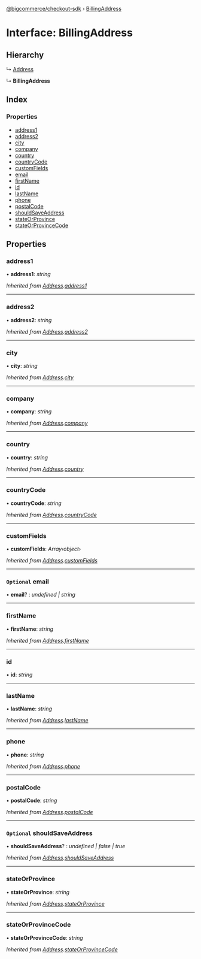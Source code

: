 [@bigcommerce/checkout-sdk](../README.md) › [BillingAddress](billingaddress.md)

# Interface: BillingAddress

## Hierarchy

  ↳ [Address](address.md)

  ↳ **BillingAddress**

## Index

### Properties

* [address1](billingaddress.md#address1)
* [address2](billingaddress.md#address2)
* [city](billingaddress.md#city)
* [company](billingaddress.md#company)
* [country](billingaddress.md#country)
* [countryCode](billingaddress.md#countrycode)
* [customFields](billingaddress.md#customfields)
* [email](billingaddress.md#optional-email)
* [firstName](billingaddress.md#firstname)
* [id](billingaddress.md#id)
* [lastName](billingaddress.md#lastname)
* [phone](billingaddress.md#phone)
* [postalCode](billingaddress.md#postalcode)
* [shouldSaveAddress](billingaddress.md#optional-shouldsaveaddress)
* [stateOrProvince](billingaddress.md#stateorprovince)
* [stateOrProvinceCode](billingaddress.md#stateorprovincecode)

## Properties

###  address1

• **address1**: *string*

*Inherited from [Address](address.md).[address1](address.md#address1)*

___

###  address2

• **address2**: *string*

*Inherited from [Address](address.md).[address2](address.md#address2)*

___

###  city

• **city**: *string*

*Inherited from [Address](address.md).[city](address.md#city)*

___

###  company

• **company**: *string*

*Inherited from [Address](address.md).[company](address.md#company)*

___

###  country

• **country**: *string*

*Inherited from [Address](address.md).[country](address.md#country)*

___

###  countryCode

• **countryCode**: *string*

*Inherited from [Address](address.md).[countryCode](address.md#countrycode)*

___

###  customFields

• **customFields**: *Array‹object›*

*Inherited from [Address](address.md).[customFields](address.md#customfields)*

___

### `Optional` email

• **email**? : *undefined | string*

___

###  firstName

• **firstName**: *string*

*Inherited from [Address](address.md).[firstName](address.md#firstname)*

___

###  id

• **id**: *string*

___

###  lastName

• **lastName**: *string*

*Inherited from [Address](address.md).[lastName](address.md#lastname)*

___

###  phone

• **phone**: *string*

*Inherited from [Address](address.md).[phone](address.md#phone)*

___

###  postalCode

• **postalCode**: *string*

*Inherited from [Address](address.md).[postalCode](address.md#postalcode)*

___

### `Optional` shouldSaveAddress

• **shouldSaveAddress**? : *undefined | false | true*

*Inherited from [Address](address.md).[shouldSaveAddress](address.md#optional-shouldsaveaddress)*

___

###  stateOrProvince

• **stateOrProvince**: *string*

*Inherited from [Address](address.md).[stateOrProvince](address.md#stateorprovince)*

___

###  stateOrProvinceCode

• **stateOrProvinceCode**: *string*

*Inherited from [Address](address.md).[stateOrProvinceCode](address.md#stateorprovincecode)*
